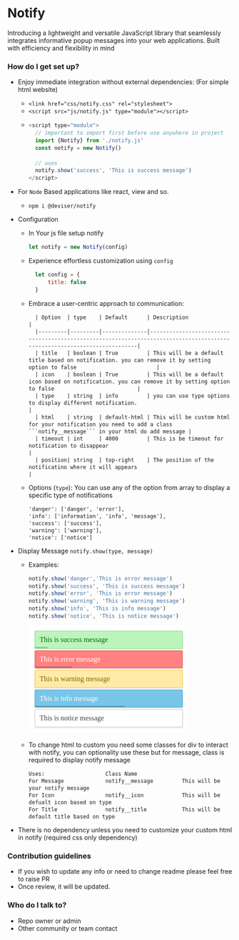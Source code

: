 # Notify #

Introducing a lightweight and versatile JavaScript library that seamlessly integrates informative popup messages into
your web applications. Built with efficiency and flexibility in mind

### How do I get set up?  ###

* Enjoy immediate integration without external dependencies: (For simple html website)
    * ```<link href="css/notify.css" rel="stylesheet">```
    * ```<script src="js/notify.js" type="module"></script>```
    * ```javascript 
      <script type="module">
        // important to import first before use anywhere in project
        import {Notify} from './notify.js'
        const notify = new Notify()
      
        // uses
        notify.show('success', 'This is success message')
      </script>
      ```
* For `Node` Based applications like react, view and so.
    * ```npm i @deviser/notify```
* Configuration
    * In Your js file setup notify
      ```javascript
      let notify = new Notify(config)
      ```
    * Experience effortless customization using `config`
      ```javascript
        let config = {
            title: false
        }
      ```
    * Embrace a user-centric approach to communication:
      ```
        | Option  | type    | Default      | Description                                                                                                              |
        |---------|---------|--------------|--------------------------------------------------------------------------------------------------------------------------|
        | title   | boolean | True         | This will be a default title based on notification. you can remove it by setting option to false                         |
        | icon    | boolean | True         | This will be a default icon based on notification. you can remove it by setting option to false                          |
        | type    | string  | info         | you can use type options to display different notification.                                                              |
        | html    | string  | default-html | This will be custom html for your notification you need to add a class ```notify__message``` in your html do add message |
        | timeout | int     | 4000         | This is be timeout for notification to disappear                                                                         |
        | position| string  | top-right    | The position of the notificatino where it will appears                                                                   |
      ```
    * Options (`type`): You can use any of the option from array to display a specific type of notifications
      ```
      'danger': ['danger', 'error'],
      'info': ['information', 'info', 'message'],
      'success': ['success'],
      'warning': ['warning'],
      'notice': ['notice']
      ```
* Display Message `notify.show(type, message)`
    * Examples:
      ```javascript
      notify.show('danger','This is error message')
      notify.show('success', 'This is success message')
      notify.show('error', 'This is error message')
      notify.show('warning', 'This is warning message')
      notify.show('info', 'This is info message')
      notify.show('notice', 'This is notice message')
      ```
      ![alt text](./demo/images/demo.png "Title")

    * To change html to custom you need some classes for div to interact with notify, you can optionality use these but
      for message, class is required to display notify message
      ```
      Uses:                   Class Name
      For Message             notify__message         This will be your notify message
      For Icon                notify__icon            This will be defualt icon based on type
      For Title               notify__title           This will be default title based on type
      ```

* There is no dependency unless you need to customize your custom html in notify (required css only dependency)

### Contribution guidelines ###

* If you wish to update any info or need to change readme please feel free to raise PR
* Once review, it will be updated.

### Who do I talk to? ###

* Repo owner or admin
* Other community or team contact